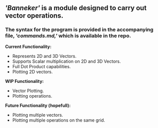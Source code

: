 ## *'Banneker'* is a module designed to carry out vector operations.
### The syntax for the program is provided in the accompanying file, *'commands.md,'* which is available in the repo.

**Current Functionality:**

- Represents 2D and 3D Vectors.
- Supports Scalar multiplication on 2D and 3D Vectors.
- Full Dot Product capabilities.
- Plotting 2D vectors.

**WIP Functionality:**
- Vector Plotting.
- Plotting operations.

**Future Functionality (hopefull):**
- Plotting multiple vectors.
- Plotting multiple operations on the same grid.

[^1]: Copyright [2022] Meet Kothari
